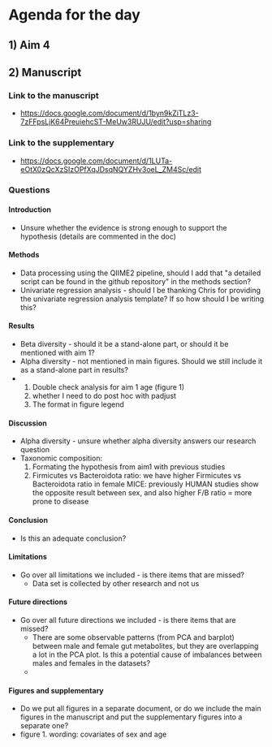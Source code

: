 # Agenda for the day
## 1) Aim 4
## 2) Manuscript
### Link to the manuscript
* https://docs.google.com/document/d/1byn9kZiTLz3-7zFFpsLjK64PreuiehcST-MeUw3RUJU/edit?usp=sharing
### Link to the supplementary 
* https://docs.google.com/document/d/1LUTa-eOtX0zQcXzSIzOPfXqJDsqNQYZHv3oeL_ZM4Sc/edit
### Questions
#### Introduction
* Unsure whether the evidence is strong enough to support the hypothesis (details are commented in the doc)
#### Methods
* Data processing using the QIIME2 pipeline, should I add that "a detailed script can be found in the github repository" in the methods section?
* Univariate regression analysis - should I be thanking Chris for providing the univariate regression analysis template? If so how should I be writing this?
#### Results
* Beta diversity - should it be a stand-alone part, or should it be mentioned with aim 1?
* Alpha diversity - not mentioned in main figures. Should we still include it as a stand-alone part in results?
* 1. Double check analysis for aim 1 age  (figure 1)
    1. whether I need to do post hoc with padjust
    2. The format in figure legend
#### Discussion
* Alpha diversity - unsure whether alpha diversity answers our research question
* Taxonomic composition:
    1. Formating the hypothesis from aim1 with previous studies
    2. Firmicutes vs Bacteroidota ratio: we have higher Firmicutes vs Bacteroidota ratio in female MICE: previously HUMAN studies show the opposite result between sex, and also higher F/B ratio = more prone to disease
#### Conclusion
* Is this an adequate conclusion? 
#### Limitations
* Go over all limitations we included - is there items that are missed?
  * Data set is collected by other research and not us
#### Future directions
* Go over all future directions we included - is there items that are missed?
  * There are some observable patterns (from PCA and barplot) between male and female gut metabolites, but they are overlapping a lot in the PCA plot. Is this a potential cause of  imbalances between males and females in the datasets?
  * 
#### Figures and supplementary
* Do we put all figures in a separate document, or do we include the main figures in the manuscript and put the supplementary figures into a separate one?
* figure 1. wording: covariates of sex and age
